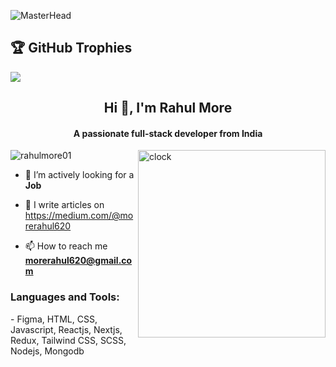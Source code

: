 ![MasterHead](https://mir-s3-cdn-cf.behance.net/project_modules/2800_opt_1/79731568097599.5b50bca477735.jpg)
## 🏆 GitHub Trophies
![](https://github-profile-trophy.vercel.app/?username=rahulmore01&theme=juicyfresh&no-frame=false&no-bg=true&margin-w=4)
<h2 align="center">Hi 👋, I'm Rahul More</h2>
<h4 align="center">A passionate full-stack developer from India</h4>
<img align="right" src="https://i.pinimg.com/originals/06/60/ef/0660efe82fa3da42ed56eef013171835.gif" alt="clock" width="300">
<p align="left"> <img src="https://komarev.com/ghpvc/?username=rahulmore01&label=Profile%20views&color=0e75b6&style=flat" alt="rahulmore01" /> </p>

- 🔭 I’m actively looking for a **Job**

- 📝 I write articles on https://medium.com/@morerahul620

- 📫 How to reach me **morerahul620@gmail.com**

<h3 align="left">Languages and Tools:</h3>
<p align="left">
 - Figma, HTML, CSS, Javascript, Reactjs, Nextjs, Redux, Tailwind CSS, SCSS, Nodejs, Mongodb
</p>


 

